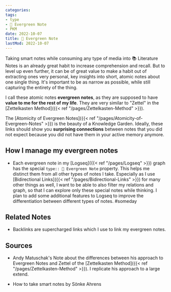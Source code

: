 ```yaml
---
categories:
tags:
- type
- 🌳 Evergreen Note
- PKM
date: 2022-10-07
title: 🌳 Evergreen Note
lastMod: 2022-10-07
---
```

Taking smart notes while consuming any type of media into 📚 Literature Notes is an already great habit to increase comprehension and recall. But to level up even further, it can be of great value to make a habit out of extracting ones very personal, key insights into short, atomic notes about one single thing. It's important to be as narrow as possible, while still capturing the entirety of the thing.

I call these atomic notes **evergreen notes**, as they are supposed to have **value to me for the rest of my life**. They are very similar to "Zettel" in the [Zettelkasten Method]({{< ref "/pages/Zettelkasten-Method" >}}).



The [Atomicity of Evergreen Notes]({{< ref "/pages/Atomicity-of-Evergreen-Notes" >}}) is the beauty of a Knowledge Garden. Ideally, these links should show you **surprising connections** between notes that you did not expect because you did not have them in your active memory anymore.





## How I manage my evergreen notes

  + Each evergreen note in my [Logseq]({{< ref "/pages/Logseq" >}}) graph has the special `type:: 🌳 Evergreen Note` property. This helps me distinct them from all other types of notes I take. Especially as I use [Bidirectional Links]({{< ref "/pages/Bidirectional-Links" >}}) for many other things as well, I want to be able to also filter my relations and graph, so that I can explore only these special notes while thinking.
I plan to add some additional features to Logseq to improve the differentiation between different types of notes.  #someday



## Related Notes

  + Backlinks are supercharged links which I use to link my evergreen notes.





## Sources

  + Andy Matuschak's Note about the differences between his approach to Evergreen Notes and Zettel of the [Zettelkasten Method]({{< ref "/pages/Zettelkasten-Method" >}}). I replicate his approach to a large extend.

  + How to take smart notes by Sönke Ahrens
